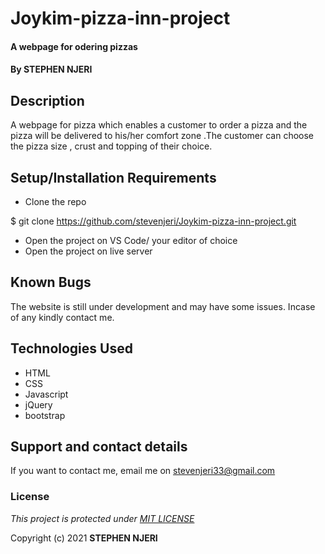 # Joykim-pizza-inn-project
#### A webpage for odering pizzas
#### By STEPHEN NJERI
## Description
A webpage for pizza which enables a customer to order a pizza and the pizza will be delivered to his/her comfort zone .The customer can choose the pizza size , crust and topping of their choice.

## Setup/Installation Requirements
* Clone the repo

$ git clone https://github.com/stevenjeri/Joykim-pizza-inn-project.git

* Open  the project on VS Code/ your editor of choice
* Open the project on live server
## Known Bugs
The website is still under development and may have some issues. Incase of any kindly contact me.
## Technologies Used
* HTML
* CSS
* Javascript
* jQuery
* bootstrap
## Support and contact details
If you want to contact me, email me on stevenjeri33@gmail.com
### License
*This project is protected under [MIT LICENSE](LICENSE)*

Copyright (c) 2021 **STEPHEN NJERI**